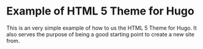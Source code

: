 # Example of HTML 5 Theme for Hugo
This is an very simple example of how to us the HTML 5 Theme for Hugo. It also serves the purpose of being a good starting point to create a new site from.
